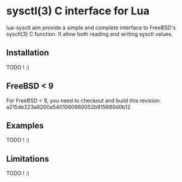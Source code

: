 # sysctl(3) C interface for Lua

lua-sysctl aim provide a simple and complete interface to FreeBSD's sysctl(3) C
function. It allow both reading and writing sysctl values.

## Installation

TODO ! :)

## FreeBSD < 9

For FreeBSD < 9, you need to checkout and build this revision:
a215de223a8200a5401060660052b915680d0b12

## Examples

TODO ! :)

## Limitations

TODO ! :)

